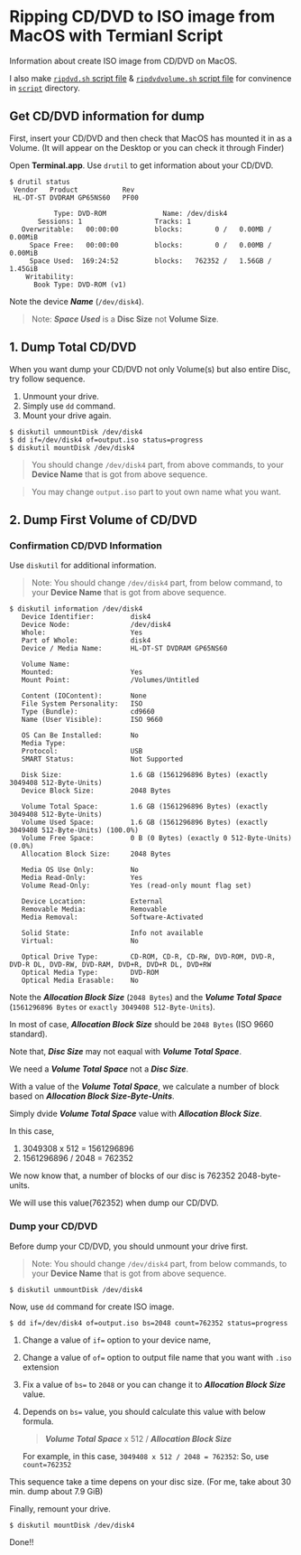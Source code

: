 # Ripping CD/DVD to ISO image from MacOS with Termianl Script

Information about create ISO image from CD/DVD on MacOS.

I also make [`ripdvd.sh` script file](https://github.com/JinQ-git/DVDRipForMac/blob/main/script/ripdvd.sh) & [`ripdvdvolume.sh` script file](https://github.com/JinQ-git/DVDRipForMac/blob/main/script/ripdvdvolume.sh) for convinence in [`script`](https://github.com/JinQ-git/DVDRipForMac/blob/main/script) directory.

## Get CD/DVD information for dump

First, insert your CD/DVD and then check that MacOS has mounted it in as a Volume. (It will appear on the Desktop or you can check it through Finder)

Open **Terminal.app**. Use `drutil` to get information about your CD/DVD.

```
$ drutil status
 Vendor   Product           Rev 
 HL-DT-ST DVDRAM GP65NS60   PF00

           Type: DVD-ROM              Name: /dev/disk4
       Sessions: 1                  Tracks: 1 
   Overwritable:   00:00:00         blocks:        0 /   0.00MB /   0.00MiB
     Space Free:   00:00:00         blocks:        0 /   0.00MB /   0.00MiB
     Space Used:  169:24:52         blocks:   762352 /   1.56GB /   1.45GiB
    Writability: 
      Book Type: DVD-ROM (v1)
```

Note the device _**Name**_ (`/dev/disk4`).

> Note: _**Space Used**_ is a **Disc Size** not **Volume Size**.

## 1. Dump Total CD/DVD

When you want dump your CD/DVD not only Volume(s) but also entire Disc, try follow sequence.

1. Unmount your drive.
1. Simply use `dd` command.
1. Mount your drive again.

```
$ diskutil unmountDisk /dev/disk4
$ dd if=/dev/disk4 of=output.iso status=progress
$ diskutil mountDisk /dev/disk4
```

> You should change `/dev/disk4` part, from above commands, to your **Device Name** that is got from above sequence.

> You may change `output.iso` part to yout own name what you want.


## 2. Dump First Volume of CD/DVD

### Confirmation CD/DVD Information

Use `diskutil` for additional information.

> Note: You should change `/dev/disk4` part, from below command, to your **Device Name** that is got from above sequence.

```
$ diskutil information /dev/disk4
   Device Identifier:         disk4
   Device Node:               /dev/disk4
   Whole:                     Yes
   Part of Whole:             disk4
   Device / Media Name:       HL-DT-ST DVDRAM GP65NS60

   Volume Name:               
   Mounted:                   Yes
   Mount Point:               /Volumes/Untitled

   Content (IOContent):       None
   File System Personality:   ISO
   Type (Bundle):             cd9660
   Name (User Visible):       ISO 9660

   OS Can Be Installed:       No
   Media Type:                
   Protocol:                  USB
   SMART Status:              Not Supported

   Disk Size:                 1.6 GB (1561296896 Bytes) (exactly 3049408 512-Byte-Units)
   Device Block Size:         2048 Bytes

   Volume Total Space:        1.6 GB (1561296896 Bytes) (exactly 3049408 512-Byte-Units)
   Volume Used Space:         1.6 GB (1561296896 Bytes) (exactly 3049408 512-Byte-Units) (100.0%)
   Volume Free Space:         0 B (0 Bytes) (exactly 0 512-Byte-Units) (0.0%)
   Allocation Block Size:     2048 Bytes

   Media OS Use Only:         No
   Media Read-Only:           Yes
   Volume Read-Only:          Yes (read-only mount flag set)

   Device Location:           External
   Removable Media:           Removable
   Media Removal:             Software-Activated

   Solid State:               Info not available
   Virtual:                   No

   Optical Drive Type:        CD-ROM, CD-R, CD-RW, DVD-ROM, DVD-R, DVD-R DL, DVD-RW, DVD-RAM, DVD+R, DVD+R DL, DVD+RW
   Optical Media Type:        DVD-ROM
   Optical Media Erasable:    No
```

Note the _**Allocation Block Size**_ (`2048 Bytes`) and the _**Volume Total Space**_ (`1561296896 Bytes` or `exactly 3049408 512-Byte-Units`).

In most of case, _**Allocation Block Size**_  should be `2048 Bytes` (ISO 9660 standard).

Note that, _**Disc Size**_ may not eaqual with _**Volume Total Space**_. 

We need a _**Volume Total Space**_ not a _**Disc Size**_.

With a value of the _**Volume Total Space**_, we calculate a number of block based on _**Allocation Block Size-Byte-Units**_.

Simply dvide _**Volume Total Space**_ value with _**Allocation Block Size**_.

In this case,

1. 3049308 x 512 = 1561296896
1. 1561296896 / 2048 = 762352

We now know that, a number of blocks of our disc is 762352 2048-byte-units.

We will use this value(762352) when dump our CD/DVD.

### Dump your CD/DVD

Before dump your CD/DVD, you should unmount your drive first.

> Note: You should change `/dev/disk4` part, from below commands, to your **Device Name** that is got from above sequence.

```
$ diskutil unmountDisk /dev/disk4
```

Now, use `dd` command for create ISO image.

```
$ dd if=/dev/disk4 of=output.iso bs=2048 count=762352 status=progress
```

1. Change a value of `if=` option to your device name,
1. Change a value of `of=` option to output file name that you want with `.iso` extension
1. Fix a value of `bs=` to `2048` or you can change it to _**Allocation Block Size**_ value.
1. Depends on `bs=` value, you should calculate this value with below formula.
   > _**Volume Total Space**_ x 512 / _**Allocation Block Size**_

   For example, in this case, `3049408 x 512 / 2048 = 762352`: So, use `count=762352`

This sequence take a time depens on your disc size. (For me, take about 30 min. dump about 7.9 GiB)

Finally, remount your drive.

```
$ diskutil mountDisk /dev/disk4
```

Done!!

